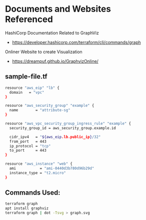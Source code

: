 # Documents and Websites Referenced
HashiCorp Documentation Related to GraphViz
* https://developer.hashicorp.com/terraform/cli/commands/graph

Onliner Website to create Visualization
* https://dreampuf.github.io/GraphvizOnline/

## sample-file.tf

```bash
resource "aws_eip" "lb" {
  domain   = "vpc"
}

resource "aws_security_group" "example" {
  name        = "attribute-sg"
}

resource "aws_vpc_security_group_ingress_rule" "example" {
  security_group_id = aws_security_group.example.id

  cidr_ipv4   = "${aws_eip.lb.public_ip}/32"
  from_port   = 443
  ip_protocol = "tcp"
  to_port     = 443
}

resource "aws_instance" "web" {
  ami           = "ami-0440d3b780d96b29d"
  instance_type = "t2.micro"
}
```

## Commands Used:

```bash
terraform graph
apt install graphviz
terraform graph | dot -Tsvg > graph.svg
```